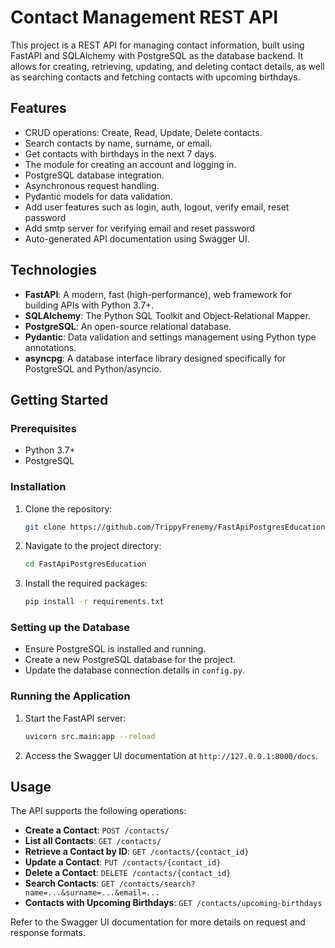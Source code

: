 # Contact Management REST API

This project is a REST API for managing contact information, built using FastAPI and SQLAlchemy with PostgreSQL as the database backend. It allows for creating, retrieving, updating, and deleting contact details, as well as searching contacts and fetching contacts with upcoming birthdays.

## Features

- CRUD operations: Create, Read, Update, Delete contacts.
- Search contacts by name, surname, or email.
- Get contacts with birthdays in the next 7 days.
- The module for creating an account and logging in.
- PostgreSQL database integration.
- Asynchronous request handling.
- Pydantic models for data validation.
- Add user features such as login, auth, logout, verify email, reset password
- Add smtp server for verifying email and reset password 
- Auto-generated API documentation using Swagger UI.

## Technologies

- **FastAPI**: A modern, fast (high-performance), web framework for building APIs with Python 3.7+.
- **SQLAlchemy**: The Python SQL Toolkit and Object-Relational Mapper.
- **PostgreSQL**: An open-source relational database.
- **Pydantic**: Data validation and settings management using Python type annotations.
- **asyncpg**: A database interface library designed specifically for PostgreSQL and Python/asyncio.

## Getting Started

### Prerequisites

- Python 3.7+
- PostgreSQL

### Installation

1. Clone the repository:
   ```sh
   git clone https://github.com/TrippyFrenemy/FastApiPostgresEducation.git
   ```
2. Navigate to the project directory:
   ```sh
   cd FastApiPostgresEducation
   ```
3. Install the required packages:
   ```sh
   pip install -r requirements.txt
   ```

### Setting up the Database

- Ensure PostgreSQL is installed and running.
- Create a new PostgreSQL database for the project.
- Update the database connection details in `config.py`.

### Running the Application

1. Start the FastAPI server:
   ```sh
   uvicorn src.main:app --reload
   ```
2. Access the Swagger UI documentation at `http://127.0.0.1:8000/docs`.

## Usage

The API supports the following operations:

- **Create a Contact**: `POST /contacts/`
- **List all Contacts**: `GET /contacts/`
- **Retrieve a Contact by ID**: `GET /contacts/{contact_id}`
- **Update a Contact**: `PUT /contacts/{contact_id}`
- **Delete a Contact**: `DELETE /contacts/{contact_id}`
- **Search Contacts**: `GET /contacts/search?name=...&surname=...&email=...`
- **Contacts with Upcoming Birthdays**: `GET /contacts/upcoming-birthdays`


Refer to the Swagger UI documentation for more details on request and response formats.
